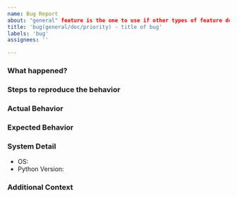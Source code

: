 ```yaml
---
name: Bug Report
about: "general" feature is the one to use if other types of feature do not fit. "doc" feature for documentation. "priority" feature for features that are a priority to implement.
title: 'bug(general/doc/priority) - title of bug'
labels: 'bug'
assignees: ''

---
```


### What happened?

### Steps to reproduce the behavior

### Actual Behavior

### Expected Behavior

### System Detail
- OS:
- Python Version:


### Additional Context 
